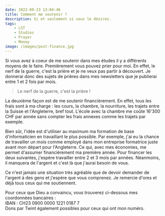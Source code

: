 ```yaml
---
date: 2022-09-23 13:04:46
title: Comment me soutenir ?
description: Si et seulement si vous le désirez.
tags:
    - LST
    - Studies
    - Prayer
    - Money
image: /images/post-finance.jpg
---
```

Si vous avez à coeur de me soutenir dans mes études il y a différents moyens de le faire. Premièrement vous pouvez prier pour moi. En effet, le nerf de la guerre, c'est la prière et je ne veux pas partir à découvert. Je donnerai donc des sujets de prières dans mes newsletters que je publierai entre 1 et 2 fois par mois.

>Le nerf de la guerre, c'est la prière !

La deuxième façon est de me soutenir financièrement.
En effet, tous les frais sont à ma charge : les cours, la chambre, la nourriture, les trajets entre la Suisse et l'Angleterre, bref tout. L'école avec la chambre me coûte 16'300 CHF par année sans compter les frais annexes comme les trajets par exemple.

Bien sûr, l'idée est d'utiliser au maximum ma formation de base d'informaticien en travaillant le plus possible. Par exemple, j'ai eu la chance de travailler un mois comme employé dans mon entreprise formatrice juste avant mon départ pour l'Angleterre. Ce qui, avec mes économies, me permet d'assumer financièrement ma première année. Pour financer les deux suivantes, j'espère travailler entre 2 et 3 mois par années. Néanmoins, il manquera de l'argent et c'est là que j'aurai besoin de vous.

Ce n'est jamais une situation très agréable que de devoir demander de l'argent à des gens et j'espère que vous comprenez. Je remercie d'ores et déjà tous ceux qui me soutiennent.

Pour ceux que Dieu a convaincu, vous trouverez ci-dessous mes coordonnées bancaires :  
IBAN : CH23 0900 0000 1221 0187 7  
Dons par Twint également possibles pour ceux qui ont mon numéro.